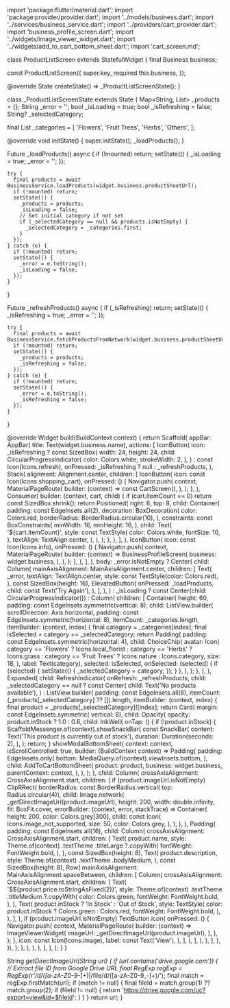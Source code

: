 import 'package:flutter/material.dart';
import 'package:provider/provider.dart';
import '../models/business.dart';
import '../services/business_service.dart';
import '../providers/cart_provider.dart';
import 'business_profile_screen.dart';
import '../widgets/image_viewer_widget.dart';
import '../widgets/add_to_cart_bottom_sheet.dart';
import 'cart_screen.md';

class ProductListScreen extends StatefulWidget {
  final Business business;

  const ProductListScreen({
    super.key,
    required this.business,
  });

  @override
  State<ProductListScreen> createState() => _ProductListScreenState();
}

class _ProductListScreenState extends State<ProductListScreen> {
  Map<String, List<Product>> _products = {};
  String _error = '';
  bool _isLoading = true;
  bool _isRefreshing = false;
  String? _selectedCategory;

  final List<String> _categories = [
    'Flowers',
    'Fruit Trees',
    'Herbs',
    'Others',
  ];

  @override
  void initState() {
    super.initState();
    _loadProducts();
  }

  Future<void> _loadProducts() async {
    if (!mounted) return;
    setState(() {
      _isLoading = true;
      _error = '';
    });

    try {
      final products = await BusinessService.loadProducts(widget.business.productSheetUrl);
      if (!mounted) return;
      setState(() {
        _products = products;
        _isLoading = false;
        // Set initial category if not set
        if (_selectedCategory == null && products.isNotEmpty) {
          _selectedCategory = _categories.first;
        }
      });
    } catch (e) {
      if (!mounted) return;
      setState(() {
        _error = e.toString();
        _isLoading = false;
      });
    }
  }

  Future<void> _refreshProducts() async {
    if (_isRefreshing) return;
    setState(() {
      _isRefreshing = true;
      _error = '';
    });

    try {
      final products = await BusinessService.fetchProductsFromNetwork(widget.business.productSheetUrl);
      if (!mounted) return;
      setState(() {
        _products = products;
        _isRefreshing = false;
      });
    } catch (e) {
      if (!mounted) return;
      setState(() {
        _error = e.toString();
        _isRefreshing = false;
      });
    }
  }

  @override
  Widget build(BuildContext context) {
    return Scaffold(
      appBar: AppBar(
        title: Text(widget.business.name),
        actions: [
          IconButton(
            icon: _isRefreshing
                ? const SizedBox(
                    width: 24,
                    height: 24,
                    child: CircularProgressIndicator(
                      color: Colors.white,
                      strokeWidth: 2,
                    ),
                  )
                : const Icon(Icons.refresh),
            onPressed: _isRefreshing ? null : _refreshProducts,
          ),
          Stack(
            alignment: Alignment.center,
            children: [
              IconButton(
                icon: const Icon(Icons.shopping_cart),
                onPressed: () {
                  Navigator.push(
                    context,
                    MaterialPageRoute(
                      builder: (context) => const CartScreen(),
                    ),
                  );
                },
              ),
              Consumer<CartProvider>(
                builder: (context, cart, child) {
                  if (cart.itemCount == 0) return const SizedBox.shrink();
                  return Positioned(
                    right: 8,
                    top: 8,
                    child: Container(
                      padding: const EdgeInsets.all(2),
                      decoration: BoxDecoration(
                        color: Colors.red,
                        borderRadius: BorderRadius.circular(10),
                      ),
                      constraints: const BoxConstraints(
                        minWidth: 16,
                        minHeight: 16,
                      ),
                      child: Text(
                        '${cart.itemCount}',
                        style: const TextStyle(
                          color: Colors.white,
                          fontSize: 10,
                        ),
                        textAlign: TextAlign.center,
                      ),
                    ),
                  );
                },
              ),
            ],
          ),
          IconButton(
            icon: const Icon(Icons.info),
            onPressed: () {
              Navigator.push(
                context,
                MaterialPageRoute(
                  builder: (context) => BusinessProfileScreen(
                    business: widget.business,
                  ),
                ),
              );
            },
          ),
        ],
      ),
      body: _error.isNotEmpty
          ? Center(
              child: Column(
                mainAxisAlignment: MainAxisAlignment.center,
                children: [
                  Text(
                    _error,
                    textAlign: TextAlign.center,
                    style: const TextStyle(color: Colors.red),
                  ),
                  const SizedBox(height: 16),
                  ElevatedButton(
                    onPressed: _loadProducts,
                    child: const Text('Try Again'),
                  ),
                ],
              ),
            )
          : _isLoading
              ? const Center(child: CircularProgressIndicator())
              : Column(
                  children: [
                    Container(
                      height: 60,
                      padding: const EdgeInsets.symmetric(vertical: 8),
                      child: ListView.builder(
                        scrollDirection: Axis.horizontal,
                        padding: const EdgeInsets.symmetric(horizontal: 8),
                        itemCount: _categories.length,
                        itemBuilder: (context, index) {
                          final category = _categories[index];
                          final isSelected = category == _selectedCategory;
                          return Padding(
                            padding:
                                const EdgeInsets.symmetric(horizontal: 4),
                            child: ChoiceChip(
                              avatar: Icon(
                                category == 'Flowers' ? Icons.local_florist :
                                category == 'Herbs' ? Icons.grass :
                                category == 'Fruit Trees' ? Icons.nature :
                                Icons.category,
                                size: 18,
                              ),
                              label: Text(category),
                              selected: isSelected,
                              onSelected: (selected) {
                                if (selected) {
                                  setState(() {
                                    _selectedCategory = category;
                                  });
                                }
                              },
                            ),
                          );
                        },
                      ),
                    ),
                    Expanded(
                      child: RefreshIndicator(
                        onRefresh: _refreshProducts,
                        child: _selectedCategory == null
                            ? const Center(
                                child: Text('No products available'),
                              )
                            : ListView.builder(
                                padding: const EdgeInsets.all(8),
                                itemCount: (_products[_selectedCategory] ?? []).length,
                                itemBuilder: (context, index) {
                                  final product = _products[_selectedCategory]![index];
                                  return Card(
                                    margin: const EdgeInsets.symmetric(
                                        vertical: 8),
                                    child: Opacity(
                                      opacity: product.inStock ? 1.0 : 0.6,
                                      child: InkWell(
                                        onTap: () {
                                           if (!product.inStock) {
                                             ScaffoldMessenger.of(context).showSnackBar(
                                               const SnackBar(
                                                 content: Text('This product is currently out of stock'),
                                                 duration: Duration(seconds: 2),
                                               ),
                                             );
                                             return;
                                           }
                                        showModalBottomSheet<void>(
                                          context: context,
                                          isScrollControlled: true,
                                          builder: (BuildContext context) => Padding(
                                            padding: EdgeInsets.only(
                                              bottom: MediaQuery.of(context).viewInsets.bottom,
                                            ),
                                            child: AddToCartBottomSheet(
                                              product: product,
                                              business: widget.business,
                                              parentContext: context,
                                            ),
                                          ),
                                        );
                                      },
                                      child: Column(
                                        crossAxisAlignment:
                                            CrossAxisAlignment.start,
                                        children: [
                                          if (product.imageUrl.isNotEmpty)
                                            ClipRRect(
                                              borderRadius:
                                                  const BorderRadius.vertical(
                                                      top: Radius.circular(4)),
                                              child: Image.network(
                                                _getDirectImageUrl(product.imageUrl),
                                                height: 200,
                                                width: double.infinity,
                                                fit: BoxFit.cover,
                                                errorBuilder: (context, error,
                                                        stackTrace) =>
                                                    Container(
                                                  height: 200,
                                                  color: Colors.grey[300],
                                                  child: const Icon(
                                                    Icons.image_not_supported,
                                                    size: 50,
                                                    color: Colors.grey,
                                                  ),
                                                ),
                                              ),
                                            ),
                                          Padding(
                                            padding: const EdgeInsets.all(16),
                                            child: Column(
                                              crossAxisAlignment:
                                                  CrossAxisAlignment.start,
                                              children: [
                                                Text(
                                                  product.name,
                                                  style: Theme.of(context)
                                                      .textTheme
                                                      .titleLarge
                                                      ?.copyWith(
                                                        fontWeight:
                                                            FontWeight.bold,
                                                      ),
                                                ),
                                                const SizedBox(height: 8),
                                                Text(
                                                  product.description,
                                                  style: Theme.of(context)
                                                      .textTheme
                                                      .bodyMedium,
                                                ),
                                                const SizedBox(height: 8),
                                                Row(
                                                  mainAxisAlignment: MainAxisAlignment.spaceBetween,
                                                  children: [
                                                    Column(
                                                      crossAxisAlignment: CrossAxisAlignment.start,
                                                      children: [
                                                        Text(
                                                          '\$${product.price.toStringAsFixed(2)}',
                                                          style: Theme.of(context)
                                                              .textTheme
                                                              .titleMedium
                                                              ?.copyWith(
                                                                color: Colors.green,
                                                                fontWeight:
                                                                    FontWeight.bold,
                                                              ),
                                                        ),
                                                        Text(
                                                          product.inStock ? 'In Stock' : 'Out of Stock',
                                                          style: TextStyle(
                                                            color: product.inStock ? Colors.green : Colors.red,
                                                            fontWeight: FontWeight.bold,
                                                          ),
                                                        ),
                                                      ],
                                                    ),
                                                    if (product.imageUrl.isNotEmpty)
                                                      TextButton.icon(
                                                        onPressed: () {
                                                          Navigator.push(
                                                            context,
                                                            MaterialPageRoute(
                                                              builder: (context) => ImageViewerWidget(
                                                                imageUrl: _getDirectImageUrl(product.imageUrl),
                                                              ),
                                                            ),
                                                          );
                                                        },
                                                        icon: const Icon(Icons.image),
                                                        label: const Text('View'),
                                                      ),
                                                  ],
                                                ),
                                              ],
                                            ),
                                          ),
                                        ],
                                      ),
                                    )),
                                  );
                                },
                              ),
                      ),
                    ),
                  ],
                ),
    );
  }
}

  String _getDirectImageUrl(String url) {
    if (url.contains('drive.google.com')) {
      // Extract file ID from Google Drive URL
      final RegExp regExp =
          RegExp(r'/d/([a-zA-Z0-9_-]+)|/file/d/([a-zA-Z0-9_-]+)/');
      final match = regExp.firstMatch(url);
      if (match != null) {
        final fileId = match.group(1) ?? match.group(2);
        if (fileId != null) {
          return 'https://drive.google.com/uc?export=view&id=$fileId';
        }
      }
    }
    return url;
  }